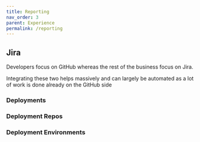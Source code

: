 ```yaml
---
title: Reporting
nav_order: 3
parent: Experience
permalink: /reporting
---
```


## Jira

Developers focus on GitHub whereas the rest of the business focus on Jira.

Integrating these two helps massively and can largely be automated as a lot of work is done already on the GitHub side

### Deployments

### Deployment Repos

### Deployment Environments
